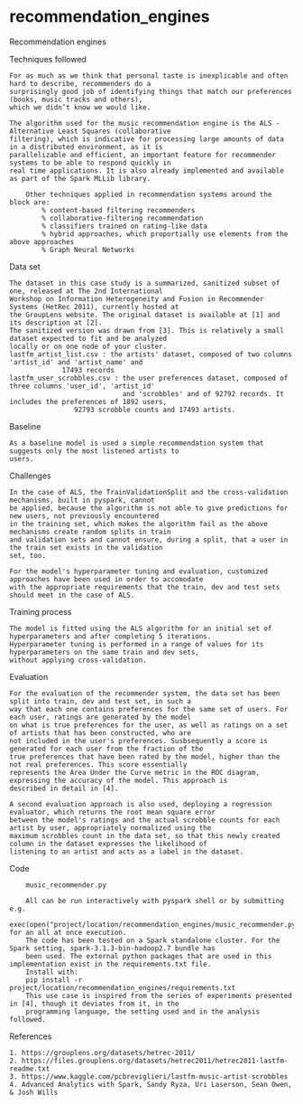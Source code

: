 # recommendation_engines

Recommendation engines
    
 
 
Techniques followed

	For as much as we think that personal taste is inexplicable and often hard to describe, recommenders do a
	surprisingly good job of identifying things that match our preferences (books, music tracks and others),
	which we didn’t know we would like.
	
	The algorithm used for the music recommendation engine is the ALS - Alternative Least Squares (collaborative
	filtering), which is indicative for processing large amounts of data in a distributed environment, as it is
	parallelizable and efficient, an important feature for recommender systems to be able to respond quickly in 
	real time applications. It is also already implemented and available as part of the Spark MLLib library.

    	Other techniques applied in recommendation systems around the block are:
        	% content-based filtering recommenders
        	% collaborative-filtering recommendation
        	% classifiers trained on rating-like data
        	% hybrid approaches, which proportially use elements from the above approaches
        	% Graph Neural Networks
	


Data set
   
   	The dataset in this case study is a summarized, sanitized subset of one, released at The 2nd International
	Workshop on Information Heterogeneity and Fusion in Recommender Systems (HetRec 2011), currently hosted at
	the GroupLens website. The original dataset is available at [1] and its description at [2].
	The sanitized version was drawn from [3]. This is relatively a small dataset expected to fit and be analyzed 
	locally or on one node of your cluster.
	lastfm_artist_list.csv : the artists' dataset, composed of two columns 'artist_id' and 'artist_name' and
				 17493 records					 
	lastfm_user_scrobbles.csv : the user preferences dataset, composed of three columns 'user_id', 'artist_id' 
	                            and 'scrobbles' and of 92792 records. It includes the preferences of 1892 users,
				    92793 scrobble counts and 17493 artists.
    
	

Baseline
	
	As a baseline model is used a simple recommendation system that suggests only the most listened artists to 
	users.	
	
	
	
Challenges
	
	In the case of ALS, the TrainValidationSplit and the cross-validation mechanisms, built in pyspark, cannot 
	be applied, because the algorithm is not able to give predictions for new users, not previously encountered
	in the training set, which makes the algorithm fail as the above mechanisms create random splits in train 
	and validation sets and cannot ensure, during a split, that a user in the train set exists in the validation
	set, too. 
	
	For the model's hyperparameter tuning and evaluation, customized approaches have been used in order to accomodate
	with the appropriate requirements that the train, dev and test sets should meet in the case of ALS. 	
     
	 

Training process
    
	The model is fitted using the ALS algorithm for an initial set of hyperparameters and after completing 5 iterations.
	Hyperparameter tuning is performed in a range of values for its hyperparameters on the same train and dev sets, 
	without applying cross-validation.
	
   	

Evaluation

	For the evaluation of the recommender system, the data set has been split into train, dev and test set, in such a
	way that each one contains preferences for the same set of users. For each user, ratings are generated by the model
	on what is true preferences for the user, as well as ratings on a set of artists that has been constructed, who are 
	not included in the user's preferences. Susbsequently a score is generated for each user from the fraction of the 
	true preferences that have been rated by the model, higher than the not real preferences. This score essentially 
	represents the Area Under the Curve metric in the ROC diagram, expressing the accuracy of the model. This approach is
	described in detail in [4].
	
	A second evaluation approach is also used, deploying a regression evaluator, which returns the root mean square error 
	between the model's ratings and the actual scrobble counts for each artist by user, appropriately normalized using the 
	maximum scrobbles count in the data set, so that this newly created column in the dataset expresses the likelihood of 
	listening to an artist and acts as a label in the dataset.
    
    
 
Code

    	music_recommender.py
   
    	All can be run interactively with pyspark shell or by submitting e.g. 
       	    exec(open("project/location/recommendation_engines/music_recommender.py").read()) for an all at once execution.
    	The code has been tested on a Spark standalone cluster. For the Spark setting, spark-3.1.3-bin-hadoop2.7 bundle has 
    	been used. The external python packages that are used in this implementation exist in the requirements.txt file. 
    	Install with: 
	    pip install -r project/location/recommendation_engines/requirements.txt
    	This use case is inspired from the series of experiments presented in [4], though it deviates from it, in the
    	programming language, the setting used and in the analysis followed.
   


References

	1. https://grouplens.org/datasets/hetrec-2011/
	2. https://files.grouplens.org/datasets/hetrec2011/hetrec2011-lastfm-readme.txt
	3. https://www.kaggle.com/pcbreviglieri/lastfm-music-artist-scrobbles
	4. Advanced Analytics with Spark, Sandy Ryza, Uri Laserson, Sean Owen, & Josh Wills
	
